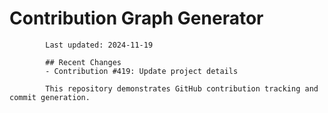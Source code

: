 # Contribution Graph Generator
            
            Last updated: 2024-11-19
            
            ## Recent Changes
            - Contribution #419: Update project details
            
            This repository demonstrates GitHub contribution tracking and commit generation.
        